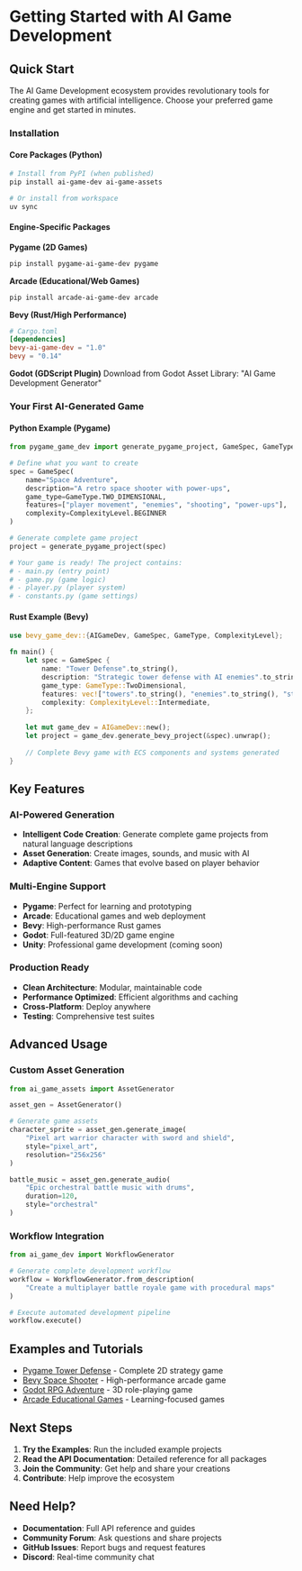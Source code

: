 # Getting Started with AI Game Development

## Quick Start

The AI Game Development ecosystem provides revolutionary tools for creating games with artificial intelligence. Choose your preferred game engine and get started in minutes.

### Installation

#### Core Packages (Python)
```bash
# Install from PyPI (when published)
pip install ai-game-dev ai-game-assets

# Or install from workspace
uv sync
```

#### Engine-Specific Packages

**Pygame (2D Games)**
```bash
pip install pygame-ai-game-dev pygame
```

**Arcade (Educational/Web Games)**
```bash
pip install arcade-ai-game-dev arcade
```

**Bevy (Rust/High Performance)**
```toml
# Cargo.toml
[dependencies]
bevy-ai-game-dev = "1.0"
bevy = "0.14"
```

**Godot (GDScript Plugin)**
Download from Godot Asset Library: "AI Game Development Generator"

### Your First AI-Generated Game

#### Python Example (Pygame)
```python
from pygame_game_dev import generate_pygame_project, GameSpec, GameType, ComplexityLevel

# Define what you want to create
spec = GameSpec(
    name="Space Adventure",
    description="A retro space shooter with power-ups",
    game_type=GameType.TWO_DIMENSIONAL,
    features=["player movement", "enemies", "shooting", "power-ups"],
    complexity=ComplexityLevel.BEGINNER
)

# Generate complete game project
project = generate_pygame_project(spec)

# Your game is ready! The project contains:
# - main.py (entry point)
# - game.py (game logic)
# - player.py (player system)
# - constants.py (game settings)
```

#### Rust Example (Bevy)
```rust
use bevy_game_dev::{AIGameDev, GameSpec, GameType, ComplexityLevel};

fn main() {
    let spec = GameSpec {
        name: "Tower Defense".to_string(),
        description: "Strategic tower defense with AI enemies".to_string(),
        game_type: GameType::TwoDimensional,
        features: vec!["towers".to_string(), "enemies".to_string(), "strategy".to_string()],
        complexity: ComplexityLevel::Intermediate,
    };
    
    let mut game_dev = AIGameDev::new();
    let project = game_dev.generate_bevy_project(&spec).unwrap();
    
    // Complete Bevy game with ECS components and systems generated
}
```

## Key Features

### AI-Powered Generation
- **Intelligent Code Creation**: Generate complete game projects from natural language descriptions
- **Asset Generation**: Create images, sounds, and music with AI
- **Adaptive Content**: Games that evolve based on player behavior

### Multi-Engine Support
- **Pygame**: Perfect for learning and prototyping
- **Arcade**: Educational games and web deployment
- **Bevy**: High-performance Rust games
- **Godot**: Full-featured 3D/2D game engine
- **Unity**: Professional game development (coming soon)

### Production Ready
- **Clean Architecture**: Modular, maintainable code
- **Performance Optimized**: Efficient algorithms and caching
- **Cross-Platform**: Deploy anywhere
- **Testing**: Comprehensive test suites

## Advanced Usage

### Custom Asset Generation
```python
from ai_game_assets import AssetGenerator

asset_gen = AssetGenerator()

# Generate game assets
character_sprite = asset_gen.generate_image(
    "Pixel art warrior character with sword and shield",
    style="pixel_art",
    resolution="256x256"
)

battle_music = asset_gen.generate_audio(
    "Epic orchestral battle music with drums",
    duration=120,
    style="orchestral"
)
```

### Workflow Integration
```python
from ai_game_dev import WorkflowGenerator

# Generate complete development workflow
workflow = WorkflowGenerator.from_description(
    "Create a multiplayer battle royale game with procedural maps"
)

# Execute automated development pipeline
workflow.execute()
```

## Examples and Tutorials

- [Pygame Tower Defense](../examples/pygame_tower_defense/) - Complete 2D strategy game
- [Bevy Space Shooter](../examples/bevy_space_shooter/) - High-performance arcade game
- [Godot RPG Adventure](../examples/godot_rpg/) - 3D role-playing game
- [Arcade Educational Games](../examples/arcade_educational/) - Learning-focused games

## Next Steps

1. **Try the Examples**: Run the included example projects
2. **Read the API Documentation**: Detailed reference for all packages
3. **Join the Community**: Get help and share your creations
4. **Contribute**: Help improve the ecosystem

## Need Help?

- **Documentation**: Full API reference and guides
- **Community Forum**: Ask questions and share projects
- **GitHub Issues**: Report bugs and request features
- **Discord**: Real-time community chat
